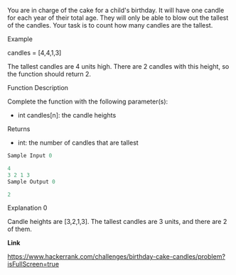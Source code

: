You are in charge of the cake for a child's birthday. It will have one candle for each year of their total age. They will only be able to blow out the tallest of the candles. Your task is to count how many candles are the tallest.

Example

candles = [4,4,1,3]

The tallest candles are 4 units high. There are 2 candles with this height, so the function should return 2.

Function Description

Complete the function with the following parameter(s):

- int candles[n]: the candle heights

Returns

- int: the number of candles that are tallest

```ts
Sample Input 0

4
3 2 1 3
Sample Output 0

2
```

Explanation 0

Candle heights are [3,2,1,3]. The tallest candles are 3 units, and there are 2 of them.

**Link**

https://www.hackerrank.com/challenges/birthday-cake-candles/problem?isFullScreen=true
